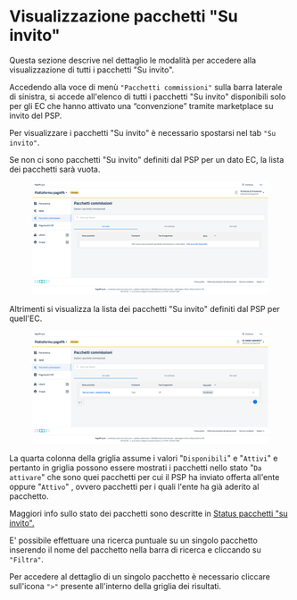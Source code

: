 # Visualizzazione pacchetti "Su invito"

Questa sezione descrive nel dettaglio le modalità per accedere alla visualizzazione di tutti i pacchetti "Su invito".

Accedendo alla voce di menù `"Pacchetti commissioni"` sulla barra laterale di sinistra, si accede all'elenco di tutti i pacchetti "Su invito" disponibili solo per gli EC che hanno attivato una “convenzione” tramite marketplace su invito del PSP.

Per visualizzare i pacchetti "Su invito" è necessario spostarsi nel tab `"Su invito"`.

Se non ci sono pacchetti "Su invito" definiti dal PSP per un dato EC, la lista dei pacchetti sarà vuota.

<figure><img src="../../../../../.gitbook/assets/image (1).png" alt=""><figcaption></figcaption></figure>

Altrimenti si visualizza la lista dei pacchetti "Su invito" definiti dal PSP per quell'EC.

<figure><img src="../../../../../.gitbook/assets/image (1) (6).png" alt=""><figcaption></figcaption></figure>

La quarta colonna della griglia assume i valori "`Disponibili`" e "`Attivi`" e pertanto in griglia possono essere mostrati i pacchetti nello stato "`Da attivare`" che sono quei pacchetti per cui il PSP ha inviato offerta all'ente oppure "`Attivo`" , ovvero pacchetti per i quali l'ente ha già aderito al pacchetto.

Maggiori info sullo stato dei pacchetti sono descritte in [Status pacchetti "su invito".](status-pacchetti-su-invito.md)

E' possibile effettuare una ricerca puntuale su un singolo pacchetto inserendo il nome del pacchetto nella barra di ricerca e cliccando su `"Filtra"`.

Per accedere al dettaglio di un singolo pacchetto è necessario cliccare sull'icona `">"` presente all'interno della griglia dei risultati.
